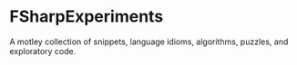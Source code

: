 # FSharpExperiments
A motley collection of snippets, language idioms, algorithms, puzzles, and exploratory code.
